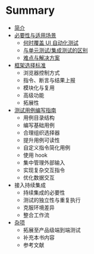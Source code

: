 # Summary

* [简介](README.md)
* [必要性与适用场景](chapter1.md)
  * [何时覆盖 UI 自动化测试](chapter1/he-shi-fu-gai-ui-zi-dong-hua-ce-shi.md)
  * [与单元测试/集成测试的区别](chapter1/yu-dan-yuan-ce-8bd5-ji-cheng-ce-shi-de-qu-bie.md)
  * [难点与解决方案](chapter1/nan-dian-yu-jie-jue-fang-an.md)
* [框架选择标准](kuang-jia-xuan-ze-biao-zhun.md)
  * 浏览器控制方式
  * 指令、断言与结果上报
  * 模块化与复用
  * 高级功能
  * 拓展性
* [测试用例编写指南](ce-shi-yong-li-bian-xie-zhi-nan.md)
  * 用例目录结构
  * 编写基础用例
  * 合理组织选择器
  * 提升用例可读性
  * 自定义指令简化用例
  * 使用 hook
  * 集中管理外部输入
  * 实现复杂交互指令
  * 优化数据交互
* 接入持续集成
  * 持续集成的必要性
  * 测试的独立性与重复执行
  * 克服环境差异
  * 整合工作流
* [杂项](za-xiang.md)
  * 拓展至产品级端到端测试
  * 补充本书内容
  * 参考文献

